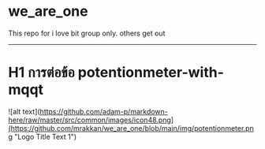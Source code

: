 # we_are_one
This repo for i love bit group only. others get out

------------------------------------------------

# H1 การต่อข้อ potentionmeter-with-mqqt

![alt text](https://github.com/adam-p/markdown-here/raw/master/src/common/images/icon48.png](https://github.com/mrakkan/we_are_one/blob/main/img/potentionmeter.png "Logo Title Text 1")
